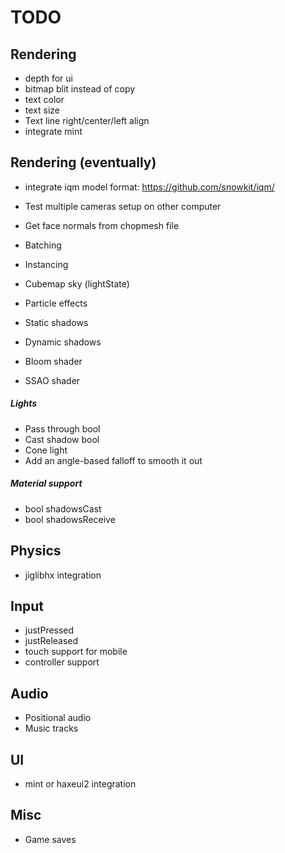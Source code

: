 # TODO
## Rendering
* depth for ui
* bitmap blit instead of copy
* text color
* text size
* Text line right/center/left align
* integrate mint

## Rendering (eventually)
* integrate iqm model format: https://github.com/snowkit/iqm/
* Test multiple cameras setup on other computer
* Get face normals from chopmesh file
* Batching
* Instancing
* Cubemap sky (lightState)
* Particle effects

* Static shadows
* Dynamic shadows

* Bloom shader
* SSAO shader

##### Lights
* Pass through bool
* Cast shadow bool
* Cone light
 * Add an angle-based falloff to smooth it out

##### Material support
* bool shadowsCast
* bool shadowsReceive

## Physics
* jiglibhx integration

## Input
* justPressed
* justReleased
* touch support for mobile
* controller support

## Audio
* Positional audio
* Music tracks

## UI
* mint or haxeui2 integration

## Misc
* Game saves
